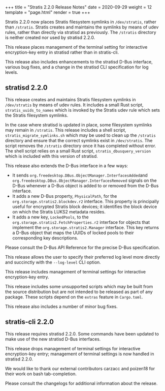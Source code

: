+++
title = "Stratis 2.2.0 Release Notes"
date = 2020-09-29
weight = 12
template = "page.html"
render = true
+++

Stratis 2.2.0 now places Stratis filesystem symlinks in `/dev/stratis`,
rather than `/stratis`. Stratis creates and maintains the symlinks by means
of udev rules, rather than directly via stratisd as previously.
The `/stratis` directory is neither created nor used by stratisd 2.2.0.

This release places management of the terminal setting for interactive
encryption-key entry in stratisd rather than in stratis-cli.

This release also includes enhancements to the stratisd D-Bus interface,
various bug fixes, and a change in the stratisd CLI specification for
log levels.

stratisd 2.2.0
--------------
This release creates and maintains Stratis filesystem symlinks in
`/dev/stratis` by means of udev rules. It includes a small Rust script,
`stratis_uuids_to_names` which is invoked by the Stratis udev rule which
sets the Stratis filesystem symlinks.

In the case where stratisd is updated in place, some filesystem symlinks
may remain in `/stratis`. This release includes a shell script,
`stratis_migrate_symlinks.sh` which may be used to clean up the `/stratis`
directory and ensure that the correct symlinks exist in `/dev/stratis`. The
script removes the `/stratis` directory once it has completed without error.
The shell script relies on a small Rust script, `stratis_dbusquery_version`
which is included with this version of stratisd.

This release also extends the D-Bus interface in a few ways:
  * It sends `org.freedesktop.DBus.ObjectManager.InterfacesAdded`and
    `org.freedesktop.DBus.ObjectManager.InterfacesRemoved` signals on the
    D-Bus whenever a D-Bus object is added to or removed from the D-Bus
    interface.
  * It adds a new D-Bus property, `PhysicalPath`, for the 
    `org.storage.stratis2.blockdev.r2` interface. This property is
    principally useful for encrypted Stratis block devices; it identifies
    the block device on which the Stratis LUKS2 metadata resides.
  * It adds a new key, `LockedPools`, to the
    `org.storage.stratis2.FetchProperties.r2` interface for objects that
    implement the `org.storage.stratis2.Manager` interface. This key
    returns a D-Bus object that maps the UUIDs of locked pools to their
    corresponding key descriptions.

Please consult the D-Bus API Reference for the precise D-Bus specification.

<!-- more -->

This release allows the user to specify their preferred log level more
directly and succinctly with the `--log-level` CLI option.

This release includes management of terminal settings for interactive
encryption-key entry.

This release includes some unsupported scripts which may be built from the
source distribution but are not intended to be released as part of any
package. These scripts depend on the `extras` feature in `Cargo.toml`.

This release also includes a number of minor bug fixes.


stratis-cli 2.2.0
-----------------
This release requires stratisd 2.2.0. Some commands have been updated to
make use of the new stratisd D-Bus interfaces.

This release drops management of terminal settings for interactive
encryption-key entry; management of terminal settings is now handled in
stratisd 2.2.0.

We would like to thank our external contributors carzacc and poizen18 for
their work on bash tab-completion.

Please consult the changelogs for additional information about the release.
